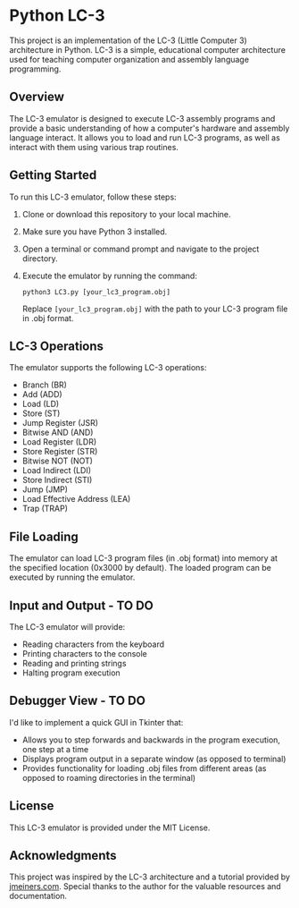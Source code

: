 # Python LC-3

This project is an implementation of the LC-3 (Little Computer 3) architecture in Python. LC-3 is a simple, educational computer architecture used for teaching computer organization and assembly language programming.

## Overview

The LC-3 emulator is designed to execute LC-3 assembly programs and provide a basic understanding of how a computer's hardware and assembly language interact. It allows you to load and run LC-3 programs, as well as interact with them using various trap routines.

## Getting Started

To run this LC-3 emulator, follow these steps:

1. Clone or download this repository to your local machine.
2. Make sure you have Python 3 installed.
3. Open a terminal or command prompt and navigate to the project directory.
4. Execute the emulator by running the command:

   ```
   python3 LC3.py [your_lc3_program.obj]
   ```

   Replace `[your_lc3_program.obj]` with the path to your LC-3 program file in .obj format.

## LC-3 Operations

The emulator supports the following LC-3 operations:

- Branch (BR)
- Add (ADD)
- Load (LD)
- Store (ST)
- Jump Register (JSR)
- Bitwise AND (AND)
- Load Register (LDR)
- Store Register (STR)
- Bitwise NOT (NOT)
- Load Indirect (LDI)
- Store Indirect (STI)
- Jump (JMP)
- Load Effective Address (LEA)
- Trap (TRAP)

## File Loading

The emulator can load LC-3 program files (in .obj format) into memory at the specified location (0x3000 by default). The loaded program can be executed by running the emulator.

## Input and Output - TO DO

The LC-3 emulator will provide:

- Reading characters from the keyboard
- Printing characters to the console
- Reading and printing strings
- Halting program execution

## Debugger View - TO DO

I'd like to implement a quick GUI in Tkinter that:

- Allows you to step forwards and backwards in the program execution, one step at a time
- Displays program output in a separate window (as opposed to terminal)
- Provides functionality for loading .obj files from different areas (as opposed to roaming directories in the terminal)

## License

This LC-3 emulator is provided under the MIT License.

## Acknowledgments

This project was inspired by the LC-3 architecture and a tutorial provided by [jmeiners.com](https://www.jmeiners.com/lc3-vm/). Special thanks to the author for the valuable resources and documentation.
